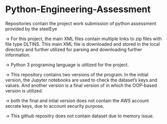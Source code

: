 # Python-Engineering-Assessment
Repositories contain the project work submission of python assessment provided by the steelEye

-> For this project, the main XML files contain multiple links to zip files with file type DLTINS. 
This main XML file is downloaded and stored in the local directory and further utilized for parsing 
and downloading further information.

-> Python 3 programing language is utilized for the project.

-> This repository contains two versions of the program. In the initial version, 
the Jupyter notebooks are used to check the dataset’s keys and values. And another 
version is a final version of in which the OOP-based version is utilized.

-> both the final and intial version does not contain the AWS account secrate keys, due to account
security purpose.

-> This github repositry does not contain dataset due to memory issue.
